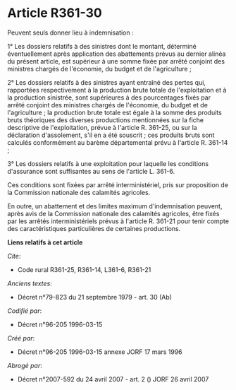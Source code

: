 # Article R361-30

Peuvent seuls donner lieu à indemnisation :

1° Les dossiers relatifs à des sinistres dont le montant, déterminé éventuellement après application des abattements prévus
au dernier alinéa du présent article, est supérieur à une somme fixée par arrêté conjoint des ministres chargés de
l'économie, du budget et de l'agriculture ;

2° Les dossiers relatifs à des sinistres ayant entraîné des pertes qui, rapportées respectivement à la production brute
totale de l'exploitation et à la production sinistrée, sont supérieures à des pourcentages fixés par arrêté conjoint des
ministres chargés de l'économie, du budget et de l'agriculture ; la production brute totale est égale à la somme des produits
bruts théoriques des diverses productions mentionnées sur la fiche descriptive de l'exploitation, prévue à l'article R.
361-25, ou sur la déclaration d'assolement, s'il en a été souscrit ; ces produits bruts sont calculés conformément au barème
départemental prévu à l'article R. 361-14 ;

3° Les dossiers relatifs à une exploitation pour laquelle les conditions d'assurance sont suffisantes au sens de l'article L.
361-6.

Ces conditions sont fixées par arrêté interministériel, pris sur proposition de la Commission nationale des calamités
agricoles.

En outre, un abattement et des limites maximum d'indemnisation peuvent, après avis de la Commission nationale des calamités
agricoles, être fixés par les arrêtés interministériels prévus à l'article R. 361-21 pour tenir compte des caractéristiques
particulières de certaines productions.

**Liens relatifs à cet article**

_Cite_:

  - Code rural R361-25, R361-14, L361-6, R361-21

_Anciens textes_:

  - Décret n°79-823 du 21 septembre 1979 - art. 30 (Ab)

_Codifié par_:

  - Décret n°96-205 1996-03-15

_Créé par_:

  - Décret n°96-205 1996-03-15 annexe JORF 17 mars 1996

_Abrogé par_:

  - Décret n°2007-592 du 24 avril 2007 - art. 2 () JORF 26 avril 2007
